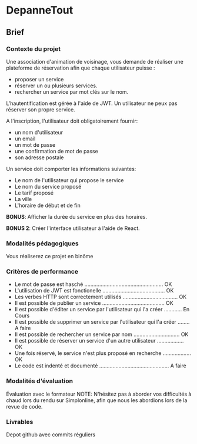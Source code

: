 # DepanneTout

## Brief

### Contexte du projet

Une association d'animation de voisinage, vous demande de réaliser une plateforme de réservation afin que chaque utilisateur puisse :

* proposer un service
* réserver un ou plusieurs services.
* rechercher un service par mot clés sur le nom.

L'hautentification est gérée à l'aide de JWT. Un utilisateur ne peux pas réserver son propre service.

A l'inscription, l'utilisateur doit obligatoirement fournir:

* un nom d'utilisateur
* un email
* un mot de passe
* une confirmation de mot de passe
* son adresse postale

Un service doit comporter les informations suivantes:

* Le nom de l'utilisateur qui propose le service
* Le nom du service proposé
* Le tarif proposé
* La ville
* L'horaire de début et de fin

**BONUS**: Afficher la durée du service en plus des horaires.

**BONUS 2**: Créer l'interface utilisateur à l'aide de React.

### Modalités pédagogiques

Vous réaliserez ce projet en binôme

### Critères de performance

* Le mot de passe est hasché ..................................................... OK
* L'utilisation de JWT est fonctionelle .......................................... OK
* Les verbes HTTP sont correctement utilisés ..................................... OK
* Il est possible de publier un service .......................................... OK
* Il est possible d'éditer un service par l'utilisateur qui l'a créer ............ En Cours
* Il est possible de supprimer un service par l'utilisateur qui l'a créer ........ A faire
* Il est possible de rechercher un service par nom ............................... OK
* Il est possible de réserver un service d'un autre utilisateur .................. OK
* Une fois réservé, le service n'est plus proposé en recherche ................... OK
* Le code est indenté et documenté ............................................... A faire

### Modalités d'évaluation

Évaluation avec le formateur
NOTE: N'hésitez pas à aborder vos difficultés à chaud lors du rendu sur Simplonline, afin que nous les abordions lors de la revue de code.

### Livrables

Depot github avec commits réguliers